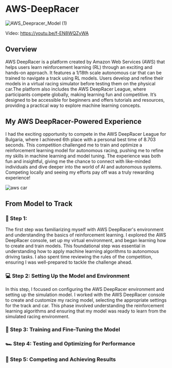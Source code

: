 # AWS-DeepRacer
![AWS_Deepracer_Model (1)](https://github.com/user-attachments/assets/0c5373d7-772e-4269-99dd-7b06e4451a20)

Video: https://youtu.be/f-EN8WQZyWA

## Overview

AWS DeepRacer is a platform created by Amazon Web Services (AWS) that helps users learn reinforcement learning (RL) through an exciting and hands-on approach. It features a 1/18th scale autonomous car that can be trained to navigate a track using RL models. Users develop and refine their models in a virtual racing simulator before testing them on the physical car.The platform also includes the AWS DeepRacer League, where participants compete globally, making learning fun and competitive. It’s designed to be accessible for beginners and offers tutorials and resources, providing a practical way to explore machine learning concepts.

## My AWS DeepRacer-Powered Experience

I had the exciting opportunity to compete in the AWS DeepRacer League for Bulgaria, where I achieved 6th place with a personal best time of 8.703 seconds. This competition challenged me to train and optimize a reinforcement learning model for autonomous racing, pushing me to refine my skills in machine learning and model tuning. The experience was both fun and insightful, giving me the chance to connect with like-minded individuals and dive deeper into the world of AI and autonomous systems. Competing locally and seeing my efforts pay off was a truly rewarding experience!

![aws car](https://github.com/user-attachments/assets/3e25fbb4-982c-43ab-99b6-9bf1358fe4c3)

## From Model to Track

### 🧠 Step 1:

The first step was familiarizing myself with AWS DeepRacer's environment and understanding the basics of reinforcement learning. I explored the AWS DeepRacer console, set up my virtual environment, and began learning how to create and train models. This foundational step was essential in understanding how to apply machine learning algorithms to autonomous driving tasks. I also spent time reviewing the rules of the competition, ensuring I was well-prepared to tackle the challenge ahead.

### 💻 Step 2: Setting Up the Model and Environment

In this step, I focused on configuring the AWS DeepRacer environment and setting up the simulation model. I worked with the AWS DeepRacer console to create and customize my racing model, selecting the appropriate settings for the track and car. This phase involved understanding the reinforcement learning algorithms and ensuring that my model was ready to learn from the simulated racing environment.



### 🔧 Step 3: Training and Fine-Tuning the Model
### 🏎️ Step 4: Testing and Optimizing for Performance
### 🏁 Step 5: Competing and Achieving Results
